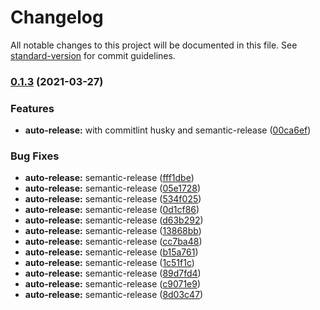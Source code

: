 # Changelog

All notable changes to this project will be documented in this file. See [standard-version](https://github.com/conventional-changelog/standard-version) for commit guidelines.

### [0.1.3](https://github.com/allyourdate-team/moncash-node.js/compare/v0.1.2...v0.1.3) (2021-03-27)


### Features

* **auto-release:** with commitlint husky and semantic-release ([00ca6ef](https://github.com/allyourdate-team/moncash-node.js/commit/00ca6ef9f12604ed3932203bae84184e203ede12))


### Bug Fixes

* **auto-release:** semantic-release ([fff1dbe](https://github.com/allyourdate-team/moncash-node.js/commit/fff1dbe0cc78fd6809ad9ac65fa15d9714faf1f6))
* **auto-release:** semantic-release ([05e1728](https://github.com/allyourdate-team/moncash-node.js/commit/05e17280e318951a3ad134dd124a5bc7f19cdfda))
* **auto-release:** semantic-release ([534f025](https://github.com/allyourdate-team/moncash-node.js/commit/534f0252d0f32720efa14e4b6a6487111a879e18))
* **auto-release:** semantic-release ([0d1cf86](https://github.com/allyourdate-team/moncash-node.js/commit/0d1cf86dec2e6ff31a2f56ed9464c6ebf299754e))
* **auto-release:** semantic-release ([d63b292](https://github.com/allyourdate-team/moncash-node.js/commit/d63b292908b53c867df548f4051b6f36b5fd2164))
* **auto-release:** semantic-release ([13868bb](https://github.com/allyourdate-team/moncash-node.js/commit/13868bbfa1a8d822714cad71a85cb8e38a22fcb3))
* **auto-release:** semantic-release ([cc7ba48](https://github.com/allyourdate-team/moncash-node.js/commit/cc7ba4806753c9e8d8cdac252ae82de4006bde47))
* **auto-release:** semantic-release ([b15a761](https://github.com/allyourdate-team/moncash-node.js/commit/b15a761e1350bb189b36d6b1ff71b2a3d8b61f05))
* **auto-release:** semantic-release ([1c51f1c](https://github.com/allyourdate-team/moncash-node.js/commit/1c51f1c31ad210170a48ccd5a156d4a45399fe2b))
* **auto-release:** semantic-release ([89d7fd4](https://github.com/allyourdate-team/moncash-node.js/commit/89d7fd4513a6d662159b1c0b3d743d8c1f7852b7))
* **auto-release:** semantic-release ([c9071e9](https://github.com/allyourdate-team/moncash-node.js/commit/c9071e94081293ab5d64313f63252b9544bc85dc))
* **auto-release:** semantic-release ([8d03c47](https://github.com/allyourdate-team/moncash-node.js/commit/8d03c4757c559f2ba0f347a4ed1a0101f0f2090b))
